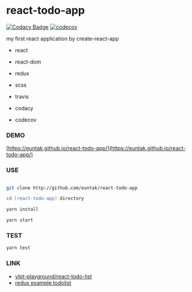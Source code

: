 # react-todo-app

[![Codacy Badge](https://api.codacy.com/project/badge/Grade/e65b322a01c446218921d14dc43d9536)](https://www.codacy.com/app/euntak/react-todo-app?utm_source=github.com&utm_medium=referral&utm_content=euntak/react-todo-app&utm_campaign=badger)  [![codecov](https://codecov.io/gh/euntak/react-todo-app/branch/master/graph/badge.svg)](https://codecov.io/gh/euntak/react-todo-app)



my first react application by create-react-app

* react
* react-dom
* redux
* scss

* travis
* codacy
* codecov

### DEMO

[https://euntak.github.io/react-todo-app/](https://euntak.github.io/react-todo-app/)

### USE

```zsh

git clone http://github.com/euntak/react-todo-app

cd [react-todo-app] directory

yarn install

yarn start

```

### TEST

```zsh
yarn test
```


### LINK 
* [vlpt-playground/react-todo-list](https://github.com/vlpt-playground/react-todo-list)
* [redux example todolist](https://github.com/reactjs/redux/tree/master/examples)
